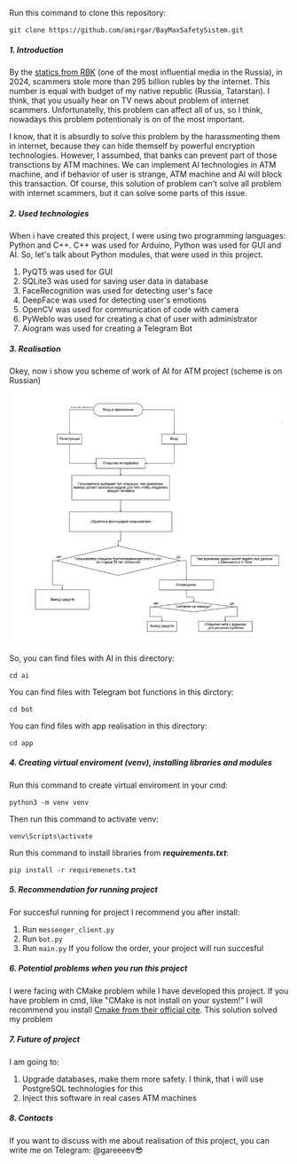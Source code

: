 Run this command to clone this repository: 
```
git clone https://github.com/amirgar/BayMaxSafetySistem.git
```
##### 1. Introduction
By the [statics from RBK](https://www.rbc.ru/life/news/67c701169a79471c14b76fa5) (one of the most influential media in the Russia), in 2024, scammers stole more than 295 billion rubles by the internet. This number is equal with budget of my native republic (Russia, Tatarstan).
I think, that you usually hear on TV news about problem of internet scammers. Unfortunatelly, this problem can affect all of us, so I think, nowadays this problem potentionaly is on of the most important.

I know, that it is absurdly to solve this problem by the harassmenting them in internet, because they can hide themself by powerful encryption technologies. However, I assumbed, that banks can prevent part of those transctions by ATM machines. We can implement AI technologies in ATM machine, and if behavior of user is strange, ATM machine and AI will block this transaction. Of course, this solution of problem can't solve all problem with internet scammers, but it can solve some parts of this issue.  
##### 2. Used technologies
When i have created this project, I were using two programming languages: Python and C++. C++ was used for Arduino, Python was used for GUI and AI. 
So, let's talk about Python modules, that were used in this project. 
1) PyQT5 was used for GUI
2) SQLite3 was used for saving user data in database
3) FaceRecognition was used for detecting user's face
4) DeepFace was used for detecting user's emotions
5) OpenCV was used for communication of code with camera
6) PyWebIo was used for creating a chat of user with administrator
7) Aiogram was used for creating a Telegram Bot
##### 3. Realisation 
Okey, now i show you scheme of work of AI for ATM project
(scheme is on Russian)
![Scheme of project (on Russian)](project_scheme.PNG "Scheme of project (on Russian)")
So, you can find files with AI in this directory: 
```
cd ai
```
You can find files with Telegram bot functions in this dirctory: 
```
cd bot
```
You can find files with app realisation in this directory: 
```
cd app 
```
##### 4. Creating virtual enviroment (venv), installing libraries and modules 
Run this command to create virtual enviroment in your cmd: 
```
python3 -m venv venv
```
Then run this command to activate venv: 
```
venv\Scripts\activate
```
Run this command to install libraries from ***requirements.txt***:
```
pip install -r requiremenets.txt
```
##### 5. Recommendation for running project
For succesful running for project I recommend you after install:
1. Run ```messenger_client.py```
2. Run ```bot.py```
3. Run ```main.py```
If you follow the order, your project will run succesful
##### 6. Potential problems when you run this project
I were facing with CMake problem while I have developed this project. If you have problem in cmd, like "CMake is not install
on your system!" I will recommend you install [Cmake from their official cite](https://cmake.org/). This solution solved my problem 
##### 7. Future of project 
I am going to: 
1. Upgrade databases, make them more safety. I think, that i will use PostgreSQL technologies for this
2. Inject this software in real cases ATM machines
##### 8. Contacts 
If you want to discuss with me about realisation of this project, you can write me on Telegram: @gareeeev😎
